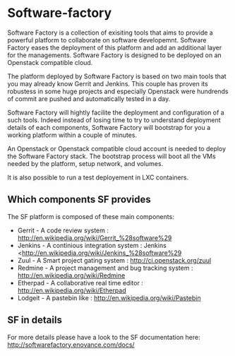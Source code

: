 Software-factory
================

Software Factory is a collection of exisiting tools that aims to
provide a powerful platform to collaborate on software developemnt.
Software Factory eases the deployment of this platform and add an
additional layer for the managements. Software Factory is
designed to be deployed on an Openstack compatible cloud.

The platform deployed by Software Factory is based on two main
tools that you may already know Gerrit and Jenkins. This couple
has proven its robustess in some huge projects and especially
Openstack were hundrends of commit are pushed and automatically
tested in a day.

Software Factory will hightly facilite the deployment and
configuration of a such tools. Indeed instead of losing time to
try to understand deployment details of each components,
Software Factory will bootstrap for you a working platform
within a couple of minutes.

An Openstack or Openstack compatible cloud account is needed
to deploy the Software Factory stack. The bootstrap process
will boot all the VMs needed by the platform, setup network,
and volumes.

It is also possible to run a test deployement in LXC
containers.

Which components SF provides
----------------------------

The SF platform is composed of these main components:

* Gerrit - A code review system : http://en.wikipedia.org/wiki/Gerrit_%28software%29
* Jenkins - A continious integration system : Jenkins <http://en.wikipedia.org/wiki/Jenkins_%28software%29
* Zuul - A Smart project gating system : http://ci.openstack.org/zuul
* Redmine - A project management and bug tracking system : http://en.wikipedia.org/wiki/Redmine
* Etherpad - A collaborative real time editor : http://en.wikipedia.org/wiki/Etherpad
* Lodgeit - A pastebin like : http://en.wikipedia.org/wiki/Pastebin

SF in details
-------------

For more details please have a look to the SF documentation here: http://softwarefactory.enovance.com/docs/
